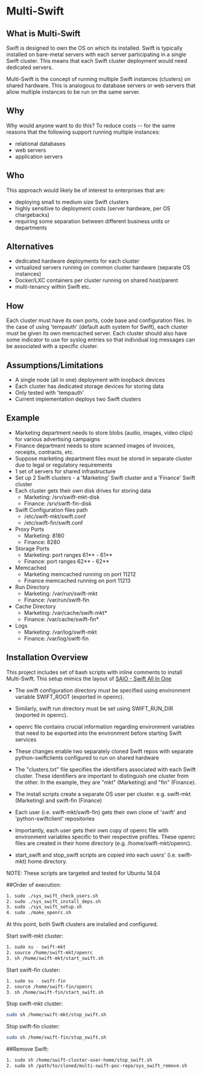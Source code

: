 Multi-Swift
===========

What is Multi-Swift
-------------------
Swift is designed to own the OS on which its installed. Swift
is typically installed on bare-metal servers with each server
participating in a single Swift cluster. This means that each
Swift cluster deployment would need dedicated servers.

Multi-Swift is the concept of running multiple Swift instances
(clusters) on shared hardware. This is analogous to
database servers or web servers that allow multiple instances to be run on
the same server.

Why
---
Why would anyone want to do this? To reduce costs -- for the same reasons that the
following support running multiple instances:
- relational databases
- web servers
- application servers

Who
---
This approach would likely be of interest to enterprises that are:
- deploying small to medium size Swift clusters
- highly sensitive to deployment costs (server hardware, per OS chargebacks)
- requiring some separation between different business units or departments

Alternatives
------------
- dedicated hardware deployments for each cluster
- virtualized servers running on common cluster hardware (separate OS instances)
- Docker/LXC containers per cluster running on shared host/parent
- multi-tenancy within Swift etc.

How
---
Each cluster must have its own ports, code base and configuration files. In the case of using
'tempauth' (default auth system for Swift), each cluster must be given its own
memcached server. Each cluster should also have some indicator to use for syslog
entries so that individual log messages can be associated with a specific cluster.

Assumptions/Limitations
-----------------------
- A single node (all in one) deployment with loopback devices
- Each cluster has dedicated storage devices for storing data
- Only tested with 'tempauth'
- Current implementation deploys two Swift clusters

Example
-------
- Marketing department needs to store blobs (audio, images, video clips) for various
advertising campaigns
- Finance department needs to store scanned images of invoices, receipts,
contracts, etc.
- Suppose marketing department files must be stored in separate cluster due to
legal or regulatory requirements
- 1 set of servers for shared infrastructure
- Set up 2 Swift clusters - a 'Marketing' Swift cluster and a 'Finance' Swift
cluster
- Each cluster gets their own disk drives for storing data
    - Marketing: /srv/swift-mkt-disk
    - Finance: /srv/swift-fin-disk
- Swift Configuration files path
    - /etc/swift-mkt/swift.conf
    - /etc/swift-fin/swift.conf
- Proxy Ports
    - Marketing: 8180
    - Finance: 8280
- Storage Ports
    - Marketing: port ranges 61** - 61**
    - Finance: port ranges 62** - 62**
- Memcached
    - Marketing memcached running on port 11212
    - Finance memcached running on port 11213
- Run Directory
    - Marketing: /var/run/swift-mkt
    - Finance: /var/run/swift-fin
- Cache Directory
    - Marketing: /var/cache/swift-mkt*
    - Finance: /var/cache/swift-fin*
- Logs
    - Marketing: /var/log/swift-mkt
    - Finance: /var/log/swift-fin

Installation Overview
---------------------
This project includes set of bash scripts with inline comments to install Multi-Swift. 
This setup mimics the layout of [SAIO - Swift All In One](http://docs.openstack.org/developer/swift/development_saio.html)

- The swift configuration directory must be specified using environment variable SWIFT_ROOT (exported in openrc).

- Similarly, swift run directory must be set using SWIFT_RUN_DIR (exported in openrc).

- openrc file contains crucial information regarding environment variables that need
to be exported into the environment before starting Swift services

- These changes enable two separately cloned Swift repos with 
separate python-swiftclients configured to run on shared hardware

- The "clusters.txt" file specifies the identifiers associated with each Swift cluster. 
These identifiers are important to distinguish one cluster from the other. In the example,
they are "mkt" (Marketing) and "fin" (Finance).

- The install scripts create a separate OS user per cluster. 
e.g. swift-mkt (Marketing) and swift-fin (Finance)

- Each user (i.e. swift-mkt/swift-fin) gets their own clone of 'swift'
and 'python-swiftclient' repositories

- Importantly, each user gets their own copy of openrc file with environment
variables specific to their respective profiles. These openrc files are created
in their home directory (e.g. /home/swift-mkt/openrc).

- start_swift and stop_swift scripts are copied into each users' (i.e. swift-mkt) home directory.

NOTE: These scripts are targeted and tested for Ubuntu 14.04

##Order of execution:

```bash
1. sudo ./sys_swift_check_users.sh
2. sudo ./sys_swift_install_deps.sh
3. sudo ./sys_swift_setup.sh
4. sudo ./make_openrc.sh
```

At this point, both Swift clusters are installed and configured. 

Start swift-mkt cluster:

```bash
1. sudo su - swift-mkt
2. source /home/swift-mkt/openrc
3. sh /home/swift-mkt/start_swift.sh
```

Start swift-fin cluster:

```bash
1. sudo su - swift-fin
2. source /home/swift-fin/openrc
3. sh /home/swift-fin/start_swift.sh
```

Stop swift-mkt cluster:

```bash
sudo sh /home/swift-mkt/stop_swift.sh
```

Stop swift-fin cluster:

```bash
sudo sh /home/swift-fin/stop_swift.sh
```

##Remove Swift:

```bash
1. sudo sh /home/swift-cluster-user-home/stop_swift.sh
2. sudo sh /path/to/cloned/multi-swift-poc-repo/sys_swift_remove.sh
```

